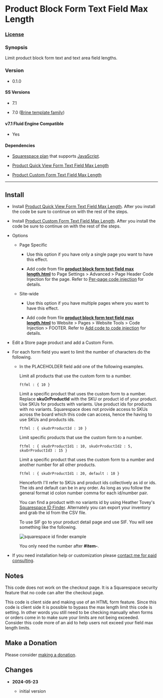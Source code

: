 # Product Block Form Text Field Max Length

### [License][1]

### Synopsis

Limit product block form text and text area field lengths.

### Version

  * 0.1.0

#### SS Versions

  * 7.1
  
  * 7.0 ([Brine template family][2])

#### v7.1 Fluid Engine Compatible

  * Yes

#### Dependencies

  * [Squarespace plan][3] that supports [JavaScript][4].
  
  * [Product Quick View Form Text Field Max Length][5]
  
  * [Product Custom Form Text Field Max Length][6]

---

## Install

* Install [Product Quick View Form Text Field Max Length][5]. After you install
  the code be sure to continue on with the rest of the steps.
  
* Install [Product Custom Form Text Field Max Length][6]. After you install the
  code be sure to continue on with the rest of the steps.
  
* Options

  * Page Specific
  
    * Use this option if you have only a single page you want to have this
      effect.
      
    * Add code from file **[product block form text field max length.html][7]**
      to Page Settings > Advanced > Page Header Code Injection for the page.
      Refer to [Per-page code injection][8] for details.
      
  * Site-wide
  
    * Use this option if you have multiple pages where you want to have this
      effect.
      
    * Add code from file **[product block form text field max length.html][7]**
      to Website > Pages > Website Tools > Code Injection > FOOTER. Refer to [Add code to code injection][9] for details.
      
* Edit a Store page product and add a Custom Form.

* For each form field you want to limit the number of characters do the
  following.

  * In the PLACEHOLDER field add one of the following examples.
    
    Limit all products that use the custom form to a number.
    
    ```text
    ftfml : { 10 }
    ```
    
    Limit a specific product that uses the custom form to a number. Replace
    **skuOrProductId** with the SKU or product id of your product. Use SKUs for
    products with variants. Use product ids for products with no variants.
    Squarespace does not provide access to SKUs across the board which this
    code can access, hence the having to use SKUs and products ids.
    
    ```text
    ftfml : { skuOrProductId : 10 }
    ```
    
    Limit specific products that use the custom form to a number. 
    
    ```text
    ftfml : { skuOrProductId1 : 10, skuOrProductId2 : 5, skuOrProductId3 : 15 }
    ```
    
    Limit a specific product that uses the custom form to a number and another
    number for all other products. 
    
    ```
    ftfml : { skuOrProductId1 : 20, default : 10 }
    ```
    
    Henceforth I'll refer to SKUs and product ids collectively as id or ids. The
    ids and default can be in any order. As long as you follow the general
    format id colon number comma for each id/number pair.
    
    You can find a product with no variants id by using Heather Tovey's
    [Squarespace ID Finder][10]. Alternately you can export your inventory and
    grab the id from the CSV file.
    
    To use SIF go to your product detail page and use SIF. You will see
    something like the following.
    
    ![squarespace id finder example](read%20me%20assets/product%20id.png)
    
    You only need the number after **#item-**.

* If you need installation help or customization please [contact me for paid
  consulting][11].

## Notes

This code does not work on the checkout page. It is a Squarespace security
feature that no code can alter the checkout page.

This code is client side and making use of an HTML form feature. Since this code
is client side it is possible to bypass the max length limit this code is
setting. In other words you still need to be checking manually when forms or
orders come in to make sure your limits are not being exceeded. Consider this
code more of an aid to help users not exceed your field max length limits.

## Make a Donation

Please consider [making a donation][12].

## Changes

<!-- * **2024-05-18**

  * support quick view
  * bumped version to 0.2.0
  -->
* **2024-05-23**

  * initial version

[1]: https://github.com/tomsWebConsulting/twcsl/blob/main/LICENSE.txt#L1
[2]: https://support.squarespace.com/hc/en-us/articles/212512738-Brine-template-family
[3]: https://www.squarespace.com/pricing
[4]: https://en.wikipedia.org/wiki/JavaScript
[5]: https://github.com/tomsWebConsulting/twcsl/tree/main/Element/Product%20Quick%20View%20Form%20Text%20Field%20Max%20Length#product-quick-view-form-text-field-max-length
[6]: https://github.com/tomsWebConsulting/twcsl/tree/main/Element/Product%20Custom%20Form%20Text%20Field%20Max%20Length#product-custom-form-text-field-max-length
[7]: product%20block%20form%20text%20field%20max%20length.html#L1
[8]: https://support.squarespace.com/hc/en-us/articles/205815908-Using-code-injection#toc-per-page-code-injection
[9]: https://support.squarespace.com/hc/en-us/articles/205815908-Using-code-injection#toc-add-code-to-code-injection
[10]: https://www.heathertovey.com/squarespace-id-finder/
[11]: https://github.com/tomsWebConsulting/twcsl#need-help-installing-or-customizing-the-code
[12]: https://github.com/tomsWebConsulting/twcsl#make-a-donation
